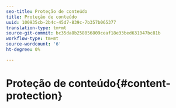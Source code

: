 ```yaml
---
seo-title: Proteção de conteúdo
title: Proteção de conteúdo
uuid: 100935cb-2b4c-45d7-839c-7b357b065377
translation-type: tm+mt
source-git-commit: bc35da8b258056809ceaf18e33bed631047bc81b
workflow-type: tm+mt
source-wordcount: '6'
ht-degree: 0%

---
```



# Proteção de conteúdo{#content-protection}

